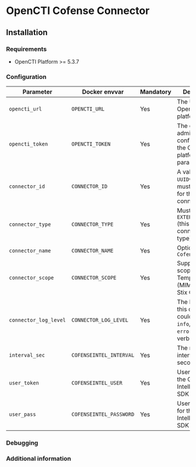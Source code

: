 # OpenCTI Cofense Connector

<!-- 
General description of the connector 
* What it does
* How it works
* Special requirements
* Use case description
* ...
-->

## Installation

### Requirements

- OpenCTI Platform >= 5.3.7

### Configuration

| Parameter                    | Docker envvar                | Mandatory | Description                                                                                   |
|------------------------------|------------------------------|-----------|-----------------------------------------------------------------------------------------------|
| `opencti_url`                | `OPENCTI_URL`                | Yes       | The URL of the OpenCTI platform.                                                              |
| `opencti_token`              | `OPENCTI_TOKEN`              | Yes       | The default admin token configured in the OpenCTI platform parameters file.                   |
| `connector_id`               | `CONNECTOR_ID`               | Yes       | A valid arbitrary `UUIDv4` that must be unique for this connector.                            |
| `connector_type`             | `CONNECTOR_TYPE`             | Yes       | Must be `EXTERNAL_IMPORT` (this is the connector type).                                       |
| `connector_name`             | `CONNECTOR_NAME`             | Yes       | Option `CofenseIntel`                                                                         |
| `connector_scope`            | `CONNECTOR_SCOPE`            | Yes       | Supported scope: Template Scope (MIME Type or Stix Object)                                    |
| `connector_log_level`        | `CONNECTOR_LOG_LEVEL`        | Yes       | The log level for this connector, could be `debug`, `info`, `warn` or `error` (less verbose). |
| `interval_sec`               | `COFENSEINTEL_INTERVAL`      | Yes       | The number of interval in seconds                                                             |
| `user_token`                 | `COFENSEINTEL_USER`          | Yes       | User token for the Cofense Intelligence SDK                                                   |
| `user_pass`                  | `COFENSEINTEL_PASSWORD`      | Yes       | User password for the Cofense Intelligence SDK                                                |

### Debugging ###

<!-- Any additional information to help future users debug and report detailed issues concerning this connector --> 

### Additional information

<!-- 
Any additional information about this connector 
* What information is ingested/updated/changed
* What should the user take into account when using this connector
* ...
-->

